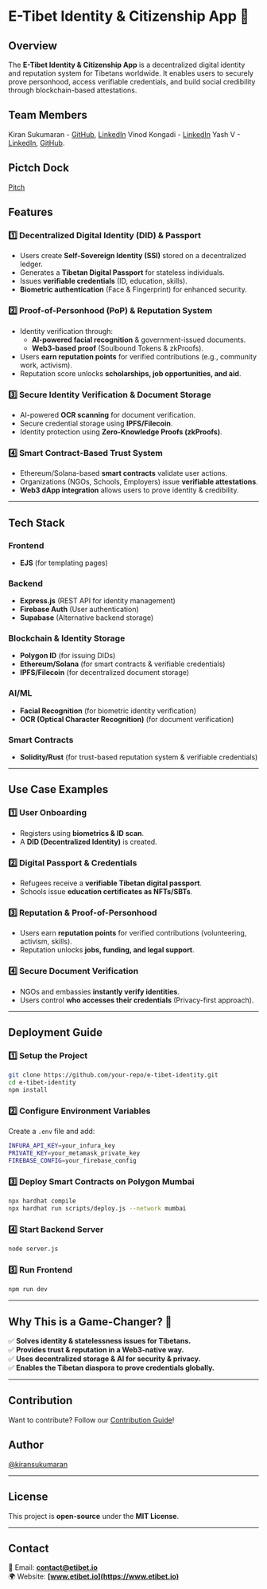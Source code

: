 # E-Tibet Identity & Citizenship App 🚀

## Overview

The **E-Tibet Identity & Citizenship App** is a decentralized digital identity and reputation system for Tibetans worldwide. It enables users to securely prove personhood, access verifiable credentials, and build social credibility through blockchain-based attestations.

## Team Members

Kiran Sukumaran - [GitHub](https://github.com/Kiransukumaran), [LinkedIn](https://linkedin.com/in/kiran-sukumaran)
Vinod Kongadi - [LinkedIn](https://www.linkedin.com/in/vinodkongadi)
Yash V - [LinkedIn](https://www.linkedin.com/in/yash-v-/), [GitHub](https://github.com/Yash-2405).

## Pictch Dock

[Pitch](https://gamma.app/docs/E-Tibet-Ver-11-gc3n91y8ny05ol5)

## Features

### 1️⃣ Decentralized Digital Identity (DID) & Passport

- Users create **Self-Sovereign Identity (SSI)** stored on a decentralized ledger.
- Generates a **Tibetan Digital Passport** for stateless individuals.
- Issues **verifiable credentials** (ID, education, skills).
- **Biometric authentication** (Face & Fingerprint) for enhanced security.

### 2️⃣ Proof-of-Personhood (PoP) & Reputation System

- Identity verification through:
  - **AI-powered facial recognition** & government-issued documents.
  - **Web3-based proof** (Soulbound Tokens & zkProofs).
- Users **earn reputation points** for verified contributions (e.g., community work, activism).
- Reputation score unlocks **scholarships, job opportunities, and aid**.

### 3️⃣ Secure Identity Verification & Document Storage

- AI-powered **OCR scanning** for document verification.
- Secure credential storage using **IPFS/Filecoin**.
- Identity protection using **Zero-Knowledge Proofs (zkProofs)**.

### 4️⃣ Smart Contract-Based Trust System

- Ethereum/Solana-based **smart contracts** validate user actions.
- Organizations (NGOs, Schools, Employers) issue **verifiable attestations**.
- **Web3 dApp integration** allows users to prove identity & credibility.

---

## Tech Stack

### **Frontend**

- **EJS** (for templating pages)

### **Backend**

- **Express.js** (REST API for identity management)
- **Firebase Auth** (User authentication)
- **Supabase** (Alternative backend storage)

### **Blockchain & Identity Storage**

- **Polygon ID** (for issuing DIDs)
- **Ethereum/Solana** (for smart contracts & verifiable credentials)
- **IPFS/Filecoin** (for decentralized document storage)

### **AI/ML**

- **Facial Recognition** (for biometric identity verification)
- **OCR (Optical Character Recognition)** (for document verification)

### **Smart Contracts**

- **Solidity/Rust** (for trust-based reputation system & verifiable credentials)

---

## Use Case Examples

### **1️⃣ User Onboarding**

- Registers using **biometrics & ID scan**.
- A **DID (Decentralized Identity)** is created.

### **2️⃣ Digital Passport & Credentials**

- Refugees receive a **verifiable Tibetan digital passport**.
- Schools issue **education certificates as NFTs/SBTs**.

### **3️⃣ Reputation & Proof-of-Personhood**

- Users earn **reputation points** for verified contributions (volunteering, activism, skills).
- Reputation unlocks **jobs, funding, and legal support**.

### **4️⃣ Secure Document Verification**

- NGOs and embassies **instantly verify identities**.
- Users control **who accesses their credentials** (Privacy-first approach).

---

## Deployment Guide

### **1️⃣ Setup the Project**

```sh
git clone https://github.com/your-repo/e-tibet-identity.git
cd e-tibet-identity
npm install
```

### **2️⃣ Configure Environment Variables**

Create a `.env` file and add:

```sh
INFURA_API_KEY=your_infura_key
PRIVATE_KEY=your_metamask_private_key
FIREBASE_CONFIG=your_firebase_config
```

### **3️⃣ Deploy Smart Contracts on Polygon Mumbai**

```sh
npx hardhat compile
npx hardhat run scripts/deploy.js --network mumbai
```

### **4️⃣ Start Backend Server**

```sh
node server.js
```

### **5️⃣ Run Frontend**

```sh
npm run dev
```

---

## Why This is a Game-Changer? 🚀

✅ **Solves identity & statelessness issues for Tibetans.**  
✅ **Provides trust & reputation in a Web3-native way.**  
✅ **Uses decentralized storage & AI for security & privacy.**  
✅ **Enables the Tibetan diaspora to prove credentials globally.**

---

## Contribution

Want to contribute? Follow our [Contribution Guide](CONTRIBUTING.md)!

## Author

[@kiransukumaran](https://github.com/Kiransukumaran)

---

## License

This project is **open-source** under the **MIT License**.

---

## Contact

📧 Email: **contact@etibet.io**  
🌍 Website: **[www.etibet.io](https://www.etibet.io)**
